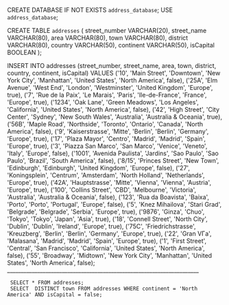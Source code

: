 CREATE DATABASE IF NOT EXISTS `address_database`;
USE `address_database`;

CREATE TABLE `addresses` (
	street_number VARCHAR(20),
    street_name VARCHAR(80),
    area VARCHAR(80),
    town VARCHAR(80),
    district VARCHAR(80),
    country VARCHAR(50),
    continent VARCHAR(50),
    isCapital BOOLEAN
);

INSERT INTO addresses (street_number, street_name, area, town, district, country, continent, isCapital)
VALUES
    ('10', 'Main Street', 'Downtown', 'New York City', 'Manhattan', 'United States', 'North America', false),
    ('25A', 'Elm Avenue', 'West End', 'London', 'Westminster', 'United Kingdom', 'Europe', true),
    ('7', 'Rue de la Paix', 'Le Marais', 'Paris', 'Ile-de-France', 'France', 'Europe', true),
    ('1234', 'Oak Lane', 'Green Meadows', 'Los Angeles', 'California', 'United States', 'North America', false),
    ('42', 'High Street', 'City Center', 'Sydney', 'New South Wales', 'Australia', 'Australia & Oceania', true),
    ('56B', 'Maple Road', 'Northside', 'Toronto', 'Ontario', 'Canada', 'North America', false),
    ('9', 'Kaiserstrasse', 'Mitte', 'Berlin', 'Berlin', 'Germany', 'Europe', true),
    ('17', 'Plaza Mayor', 'Centro', 'Madrid', 'Madrid', 'Spain', 'Europe', true),
    ('3', 'Piazza San Marco', 'San Marco', 'Venice', 'Veneto', 'Italy', 'Europe', false),
    ('1001', 'Avenida Paulista', 'Jardins', 'Sao Paulo', 'Sao Paulo', 'Brazil', 'South America', false),
    ('8/15', 'Princes Street', 'New Town', 'Edinburgh', 'Edinburgh', 'United Kingdom', 'Europe', false),
    ('27', 'Koningsplein', 'Centrum', 'Amsterdam', 'North Holland', 'Netherlands', 'Europe', true),
    ('42A', 'Hauptstrasse', 'Mitte', 'Vienna', 'Vienna', 'Austria', 'Europe', true),
    ('100', 'Collins Street', 'CBD', 'Melbourne', 'Victoria', 'Australia', 'Australia & Oceania', false),
    ('123', 'Rua da Boavista', 'Baixa', 'Porto', 'Porto', 'Portugal', 'Europe', false),
    ('5', 'Knez Mihailova', 'Stari Grad', 'Belgrade', 'Belgrade', 'Serbia', 'Europe', true),
    ('9876', 'Ginza', 'Chuo', 'Tokyo', 'Tokyo', 'Japan', 'Asia', true),
    ('18', 'Connell Street', 'North City', 'Dublin', 'Dublin', 'Ireland', 'Europe', true),
    ('75C', 'Friedrichstrasse', 'Kreuzberg', 'Berlin', 'Berlin', 'Germany', 'Europe', true),
    ('22', 'Gran VГ­a', 'Malasana', 'Madrid', 'Madrid', 'Spain', 'Europe', true),
    ('1', 'First Street', 'Central', 'San Francisco', 'California', 'United States', 'North America', false),
    ('55', 'Broadway', 'Midtown', 'New York City', 'Manhattan', 'United States', 'North America', false);
    ______________________________________________________________________

     SELECT * FROM addresses;
     SELECT  DISTINCT town FROM addresses WHERE continent = 'North America' AND isCapital = false;
